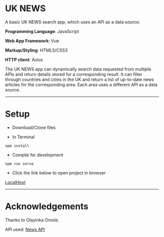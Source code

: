 # UK NEWS

A basic UK NEWS search app, which uses an API as a data source:

**Programming Language**: JavaScript

**Web App Framework**: Vue

**Markup/Styling**: HTML5/CSS3

**HTTP client**: Axios

The UK NEWS app can dynamically search data requested from multiple APIs and return details stored for a corresponding result. It can filter through countries and cities in the UK and return a list of up-to-date news articles for the corresponding area. Each area uses a different API as a data source.

---

# Setup

- Download/Clone files

- In Terminal

```
npm install
```

- Compile for development

```
npm run serve
```

- Click the link below to open project in browser

[LocalHost](http://localhost:8080/)

---

# Acknowledgements

Thanks to Olayinka Omole.

API used: [News API](https://newsapi.org/)

